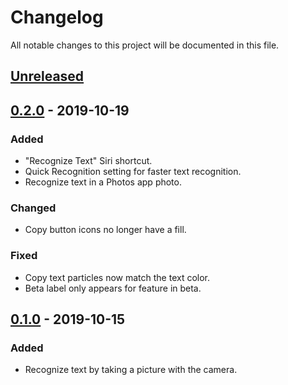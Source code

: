 # Changelog

All notable changes to this project will be documented in this file.

## [Unreleased]

## [0.2.0] - 2019-10-19

### Added
- "Recognize Text" Siri shortcut.
- Quick Recognition setting for faster text recognition.
- Recognize text in a Photos app photo.

### Changed
- Copy button icons no longer have a fill.

### Fixed
- Copy text particles now match the text color.
- Beta label only appears for feature in beta.

## [0.1.0] - 2019-10-15

### Added
- Recognize text by taking a picture with the camera.

[Unreleased]: https://github.com/jmousseau/Mimeo/compare/v0.2.0...HEAD
[0.2.0]: https://github.com/jmousseau/Mimeo/compare/v0.1.0...v0.2.0
[0.1.0]: https://github.com/jmousseau/Mimeo/releases/tag/v0.1.0
